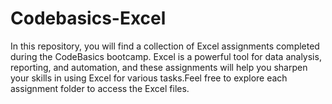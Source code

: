 # Codebasics-Excel
In this repository, you will find a collection of Excel assignments completed during the CodeBasics bootcamp. Excel is a powerful tool for data analysis, reporting, and automation, and these assignments will help you sharpen your skills in using Excel for various tasks.Feel free to explore each assignment folder to access the Excel files.
